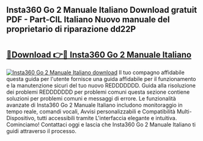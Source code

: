## Insta360 Go 2 Manuale Italiano Download gratuit PDF - Part-ClL Italiano Nuovo manuale del proprietario di riparazione dd22P

# <h2><a href="http://dfbmqqq.blite.top/?on=Insta360+Go+2+Manuale+Italiano">🔗Download 👉🔴 Insta360 Go 2 Manuale Italiano</a></h2>

[![Insta360 Go 2 Manuale Italiano download](https://i.imgur.com/lujVjoI.png)](http://dfbmqqq.blite.top/?on=Insta360+Go+2+Manuale+Italiano)
Il tuo compagno affidabile questa guida per l'utente fornisce una guida affidabile per il funzionamento e la manutenzione sicuri del tuo nuovo REDDDDDDD. Guida alla risoluzione dei problemi REDDDDDDD per problemi comuni questa sezione contiene soluzioni per problemi comuni e messaggi di errore. Le funzionalità avanzate di Insta360 Go 2 Manuale Italiano includono monitoraggio in tempo reale, comandi vocali, Avvisi personalizzabili e Compatibilità Multi-Dispositivo, tutti accessibili tramite L'interfaccia elegante e intuitiva. Cominciamo! Contattaci oggi e lascia che Insta360 Go 2 Manuale Italiano ti guidi attraverso il processo.

